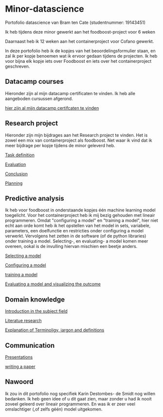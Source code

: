 # Minor-datascience
Portofolio datascience van Bram ten Cate (studentnummer: 19143451)

Ik heb tijdens deze minor gewerkt aan het foodboost-project voor 6 weken

Daarnaast heb ik 12 weken aan het containerproject voor Cofano gewerkt.

In deze portofolio heb ik de kopjes van het beoordelingsformulier staan, en zal ik per kopje benoemen wat ik ervoor gedaan tijdens de projecten. Ik heb voor bijna elk kopje iets over Foodboost en iets over het containerproject geschreven. 


## Datacamp courses

Hieronder zijn al mijn datacamp certificaten te vinden. Ik heb alle aangeboden cursussen afgerond.

[hier zijn al mijn datacamp certifcaten te vinden](https://github.com/Bram-tenCate/Minor-datascience/blob/main/datacamp.md)

## Research project 

Hieronder zijn mijn bijdrages aan het Research project te vinden. Het is zowel een mix van containerproject als foodboost. Net waar ik vind dat ik meer bijdrage per kopje tijdens de minor geleverd heb.

[Task definition](https://github.com/Bram-tenCate/Minor-datascience/blob/main/task-definition.md)

[Evaluation](https://github.com/Bram-tenCate/Minor-datascience/blob/main/Evaluation.md)

[Conclusion](https://github.com/Bram-tenCate/Minor-datascience/blob/main/Conclusion.md)

[Planning](https://github.com/Bram-tenCate/Minor-datascience/blob/main/planning.md)

## Predictive analysis

Ik heb voor foodboost in onderstaande kopjes één machine learning model toegelicht. 
Voor het containerproject heb ik mij bezig gehouden met lineair programmeren. Omdat "configuring a model" en "training a model", hier niet echt aan orde komt heb ik het opstellen van het model in sets, variabele, parameters, een doelfunctie en restricties onder configuring a model verwerkt. Vervolgens het zetten in de software (of de python libraries) onder training a model. Selecting-, en evaluating- a model komen meer overeen, ookal is de invulling hiervan mischien een beetje anders. 

[Selecting a model](https://github.com/Bram-tenCate/Minor-datascience/blob/main/selecting%20a%20model.md)

[Configuring a model](https://github.com/Bram-tenCate/Minor-datascience/blob/main/configuring%20a%20model.md)

[training a model](https://github.com/Bram-tenCate/Minor-datascience/blob/main/Training%20a%20model.md)

[Evaluating a model and visualizing the outcome](https://github.com/Bram-tenCate/Minor-datascience/blob/main/Evaluating%20a%20model.md)

## Domain knowledge


[Introduction in the subject field](https://github.com/Bram-tenCate/Minor-datascience/blob/main/introduction%20in%20the%20subject%20field.md)

[Literatue research](https://github.com/Bram-tenCate/Minor-datascience/blob/main/literature%20research.md)

[Explanation of Terminoligy, jargon and definitions](https://github.com/Bram-tenCate/Minor-datascience/blob/main/Explenation%20of%20jargon.md)


## Communication

[Presentations](https://github.com/Bram-tenCate/Minor-datascience/blob/main/presentations.md)

[writing a paper](https://github.com/Bram-tenCate/Minor-datascience/blob/main/Writing%20a%20paper.md)

## Nawoord

Ik zou in dit portofolio nog specifiek Karin Destombes- de Smidt nog willen bedanken. Ik heb geen idee of u dit gaat zien, maar zonder u had ik nooit zoveel geleerd over lineair programmeren. En was ik er zeer veel omslachtiger (,of zelfs géén) model uitgekomen. 
